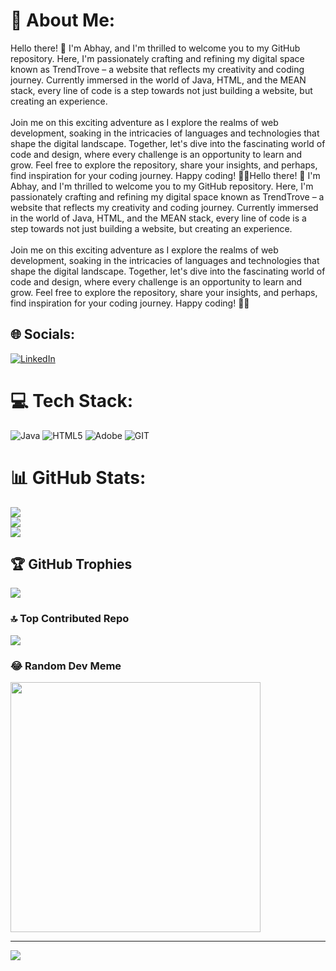 # 💫 About Me:
Hello there! 👋 I'm Abhay, and I'm thrilled to welcome you to my GitHub repository. Here, I'm passionately crafting and refining my digital space known as TrendTrove – a website that reflects my creativity and coding journey. Currently immersed in the world of Java, HTML, and the MEAN stack, every line of code is a step towards not just building a website, but creating an experience.<br><br>Join me on this exciting adventure as I explore the realms of web development, soaking in the intricacies of languages and technologies that shape the digital landscape. Together, let's dive into the fascinating world of code and design, where every challenge is an opportunity to learn and grow. Feel free to explore the repository, share your insights, and perhaps, find inspiration for your coding journey. Happy coding! 🚀✨Hello there! 👋 I'm Abhay, and I'm thrilled to welcome you to my GitHub repository. Here, I'm passionately crafting and refining my digital space known as TrendTrove – a website that reflects my creativity and coding journey. Currently immersed in the world of Java, HTML, and the MEAN stack, every line of code is a step towards not just building a website, but creating an experience.<br><br>Join me on this exciting adventure as I explore the realms of web development, soaking in the intricacies of languages and technologies that shape the digital landscape. Together, let's dive into the fascinating world of code and design, where every challenge is an opportunity to learn and grow. Feel free to explore the repository, share your insights, and perhaps, find inspiration for your coding journey. Happy coding! 🚀✨


## 🌐 Socials:
[![LinkedIn](https://img.shields.io/badge/LinkedIn-%230077B5.svg?logo=linkedin&logoColor=white)](https://linkedin.com/in/https://www.linkedin.com/in/abhay-608339248/) 

# 💻 Tech Stack:
![Java](https://img.shields.io/badge/java-%23ED8B00.svg?style=for-the-badge&logo=openjdk&logoColor=white) ![HTML5](https://img.shields.io/badge/html5-%23E34F26.svg?style=for-the-badge&logo=html5&logoColor=white) ![Adobe](https://img.shields.io/badge/adobe-%23FF0000.svg?style=for-the-badge&logo=adobe&logoColor=white) ![GIT](https://img.shields.io/badge/Git-fc6d26?style=for-the-badge&logo=git&logoColor=white)
# 📊 GitHub Stats:
![](https://github-readme-stats.vercel.app/api?username=ABHAY-0312&theme=dark&hide_border=false&include_all_commits=false&count_private=false)<br/>
![](https://github-readme-streak-stats.herokuapp.com/?user=ABHAY-0312&theme=dark&hide_border=false)<br/>
![](https://github-readme-stats.vercel.app/api/top-langs/?username=ABHAY-0312&theme=dark&hide_border=false&include_all_commits=false&count_private=false&layout=compact)

## 🏆 GitHub Trophies
![](https://github-profile-trophy.vercel.app/?username=ABHAY-0312&theme=radical&no-frame=false&no-bg=true&margin-w=4)

### 🔝 Top Contributed Repo
![](https://github-contributor-stats.vercel.app/api?username=ABHAY-0312&limit=5&theme=dark&combine_all_yearly_contributions=true)

### 😂 Random Dev Meme
<img src='https://randommeme-five.vercel.app/' style="height: 400px;"/>

---
[![](https://visitcount.itsvg.in/api?id=ABHAY-0312&icon=2&color=3)](https://visitcount.itsvg.in)

<!-- Proudly created with GPRM ( https://gprm.itsvg.in ) -->
